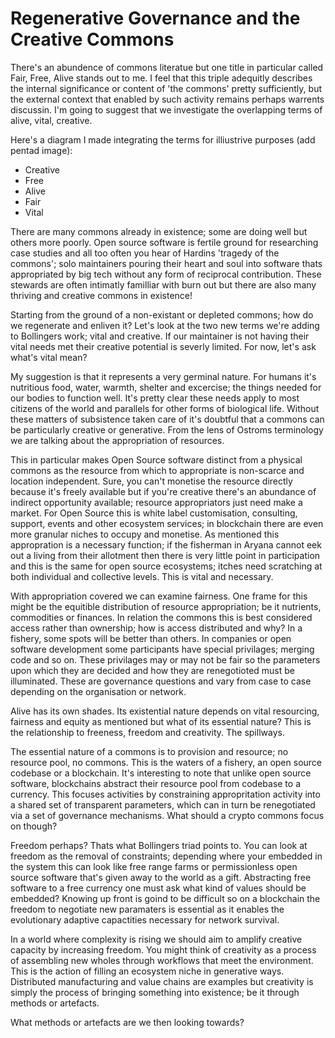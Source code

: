 # Regenerative Governance and the Creative Commons

There's an abundence of commons literatue but one title in particular called Fair, Free, Alive stands out to me. I feel that this triple adequitly describes the internal significance or content of 'the commons' pretty sufficiently, but the external context that enabled by such activity remains perhaps warrents discussin. I'm going to suggest that we investigate the overlapping terms of alive, vital, creative.

Here's a diagram I made integrating the terms for illiustrive purposes (add pentad image):
- Creative
- Free
- Alive
- Fair
- Vital

There are many commons already in existence; some are doing well but others more poorly. Open source software is fertile ground for researching case studies and all too often you hear of Hardins 'tragedy of the commons'; solo maintainers pouring their heart and soul into software thats appropriated by big tech without any form of reciprocal contribution. These stewards are often intimatly familliar with burn out but there are also  many thriving and creative commons in existence!

Starting from the ground of a non-existant or depleted commons; how do we regenerate and enliven it? Let's look at the two new terms we're adding to Bollingers work; vital and creative. If our maintainer is not having their vital needs met their creative potential is severly limited. For now, let's ask what's vital mean?

My suggestion is that it represents a very germinal nature. For humans it's nutritious food, water, warmth, shelter and excercise; the things needed for our bodies to function well. It's pretty clear these needs apply to most citizens of the world and parallels for other forms of biological life. Without these matters of subsistence taken care of it's doubtful that a commons can be particularly creative or generative. From the lens of Ostroms terminology we are talking about the appropriation of resources. 

This in particular makes Open Source software distinct from a physical commons as the resource from which to appropriate is non-scarce and location independent. Sure, you can't monetise the resource directly because it's freely available but if you're creative there's an abundance of indirect opportunity available; resource appropriators just need make a market. For Open Source this is white label customisation, consulting, support, events and other ecosystem services; in blockchain there are even more granular niches to occupy and monetise. As mentioned this appropration is a necessary function; if the fisherman in Aryana cannot eek out a living from their allotment then there is very little point in participation and this is the same for open source ecosystems; itches need scratching at both individual and collective levels. This is vital and necessary.

With appropriation covered we can examine fairness. One frame for this might be the equitible distribution of resource appropriation; be it nutrients, commodities or finances. In relation the commons this is best considered access rather than ownership; how is access distributed and why? In a fishery, some spots will be better than others. In companies or open software development some participants have special privilages; merging code and so on. These privilages may or may not be fair so the parameters upon which they are decided and how they are renegotioted must be illuminated. These are governance questions and vary from case to case depending on the organisation or network.

Alive has its own shades. Its existential nature depends on vital resourcing, fairness and equity as mentioned but what of its essential nature? This is the relationship to freeness, freedom and creativity. The spillways.

The essential nature of a commons is to provision and resource; no resource pool, no commons. This is the waters of a fishery, an open source codebase or a blockchain. It's interesting to note that unlike open source software, blockchains abstract their resource pool from codebase to a currency. This focuses activities by constraining appropritation activity into a shared set of transparent parameters, which can in turn be renegotiated via a set of governance mechanisms. What should a crypto commons focus on though? 

Freedom perhaps? Thats what Bollingers triad points to. You can look at freedom as the removal of constraints; depending where your embedded in the system this can look like free range farms or permissionless open source software that's given away to the world as a gift. Abstracting free software to a free currency one must ask what kind of values should be embedded? Knowing up front is goind to be difficult so on a blockchain the freedom to negotiate new paramaters is essential as it enables the evolutionary adaptive capactities necessary for network survival.

In a world where complexity is rising we should aim to amplify creative capacity by increasing freedom. You might think of creativity as a process of assembling new wholes through workflows that meet the environment. This is the action of filling an ecosystem niche in generative ways. Distributed manufacturing and value chains are examples but creativity is simply the process of bringing something into existence; be it through methods or artefacts. 




What methods or artefacts are we then looking towards? 










